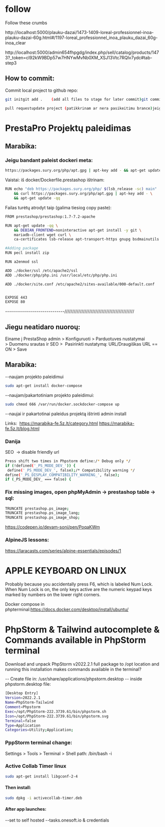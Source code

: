 # follow
Follow these crumbs

http://localhost:5000/plauku-dazai/1473-1409-loreal-professionnel-inoa-plauku-dazai-60g.html#/1197-loreal_professionnel_inoa_plauku_dazai_60g-inoa_clear

http://localhost:5000/admin654fhpgdg/index.php/sell/catalog/products/1473?_token=cl92kW9BDp57w7HNYwMvNb0XM_XSJ13Vtc7RQlv7ydc#tab-step3


## How to commit:
Commit local project to github repo:
```bash
git initgit add .    (add all files to stage for later commit)git commit -m "Message to describe commit."

pull requestupdate project (patikkrinam ar nera pasikeitimu brance)jeigu commit metu failas neisikelia i serveri ir raudonuoja, reikia Git -> Add (įkeliam failą į stage).
```
# PrestaPro Projektų paleidimas
## Marabika:
### Jeigu bandant paleist dockeri meta:
```bash
https://packages.sury.org/php/apt.gpg | apt-key add - && apt-get update -qq' returned a non-zero code: 100ERROR: Service 'prestashop' failed to build : Build failed
```
Vaistai: iš docker/Dockerfile.prestashop ištrinam:
```bash
RUN echo "deb https://packages.sury.org/php/ $(lsb_release -sc) main" | tee -a /etc/apt/sources.list.d/php.list \
    && curl https://packages.sury.org/php/apt.gpg | apt-key add - \
    && apt-get update -qq
```

Failas turėtų atrodyt taip (galima tiesiog copy paste):
```bash
FROM prestashop/prestashop:1.7-7.2-apache

RUN apt-get update -qq \
    && DEBIAN_FRONTEND=noninteractive apt-get install -y git \
    mariadb-client wget curl \
    ca-certificates lsb-release apt-transport-https gnupg bsdmainutils

#Adding package
RUN pecl install zip

RUN a2enmod ssl

ADD ./docker/ssl /etc/apache2/ssl
ADD ./docker/php/php.ini /usr/local/etc/php/php.ini

ADD ./docker/site.conf /etc/apache2/sites-available/000-default.conf


EXPOSE 443
EXPOSE 80

```
------------------------------/////////////////////////////////////////////
## Jiegu neatidaro nuoroų:
Einame į PrestaShop admin >
Konfiguruoti > Parduotuves nustatymai > Duomenu srautas ir SEO > 
Pasirinkti nustatymą: URL/Draugiškas URL == ON > Save


## Marabika:
--naujam projekto paleidimui
```bash
sudo apt-get install docker-compose
```
--naujam/pakartotiniam projekto paleidimui:
```bash
sudo chmod 666 /var/run/docker.sockdocker-compose up
```
--naujai ir pakartotinai paleidus projektą ištrinti admin install 

Links:  https://marabika-fe.5z.lt/category.html https://marabika-fe.5z.lt/blog.html


### Danija
SEO  -> disable friendly url

```bash
Press shift two times in Phpstorm define:/* Debug only */
if (!defined('_PS_MODE_DEV_')) {
 define('_PS_MODE_DEV_', false);/* Compatibility warning */
define('_PS_DISPLAY_COMPATIBILITY_WARNING_', false);
if (_PS_MODE_DEV_ === false) {
```
### Fix missing images, open phpMyAdmin -> prestashop table -> sql:
```bash
TRUNCATE prestashop.ps_image;
TRUNCATE prestashop.ps_image_lang;
TRUNCATE prestashop.ps_image_shop;
```

https://codepen.io/devam-soni/pen/PoqaKWm

### AlpineJS lessons: 
https://laracasts.com/series/alpine-essentials/episodes/1

# APPLE KEYBOARD ON LINUX
Probably because you accidentally press F6, which is labeled Num Lock. When Num Lock is on, the only keys active are the numeric keypad keys marked by numbers on the lower right corners.

Docker compose in phpterminal:https://docs.docker.com/desktop/install/ubuntu/

# PhpStorm & Tailwind autocomplete & Commands available in PhpStorm terminal
Download and unpack PhpStorm v2022.2.1 full package to /opt location and running this installation makes commands available in the terminal?

-- Create file in: /usr/share/applications/phpstorm.desktop
-- inside phpstorm.desktop file:
```bash
[Desktop Entry]
Version=2022.2.1
Name=PhpStorm-Tailwind
Comment=Phpstorm
Exec=/opt/PhpStorm-222.3739.61/bin/phpstorm.sh
Icon=/opt/PhpStorm-222.3739.61/bin/phpstorm.svg
Terminal=false
Type=Application
Categories=Utility;Application;
```
### PppStorm terminal change:
Settings > Tools > Terminal > Shell path: /bin/bash -i

### Active Collab Timer linux
```bash
sudo apt-get install libgconf-2-4
```
#### Then install: 
```bash
sudo dpkg -i activecollab-timer.deb
```
#### After app launches:

--set to self hosted
--tasks.onesoft.io & credentials
